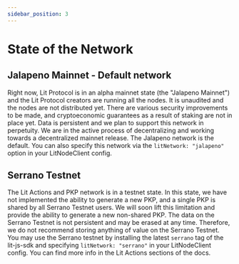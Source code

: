 ```yaml
---
sidebar_position: 3
---
```


# State of the Network

## Jalapeno Mainnet - Default network

Right now, Lit Protocol is in an alpha mainnet state (the "Jalapeno Mainnet") and the Lit Protocol creators are running all the nodes. It is unaudited and the nodes are not distributed yet. There are various security improvements to be made, and cryptoeconomic guarantees as a result of staking are not in place yet. Data is persistent and we plan to support this network in perpetuity. We are in the active process of decentralizing and working towards a decentralized mainnet release. The Jalapeno network is the default. You can also specify this network via the `litNetwork: "jalapeno"` option in your LitNodeClient config.

## Serrano Testnet

The Lit Actions and PKP network is in a testnet state. In this state, we have not implemented the ability to generate a new PKP, and a single PKP is shared by all Serrano Testnet users. We will soon lift this limitation and provide the ability to generate a new non-shared PKP. The data on the Serrano Testnet is not persistent and may be erased at any time. Therefore, we do not recommend storing anything of value on the Serrano Testnet. You may use the Serrano testnet by installing the latest `serrano` tag of the lit-js-sdk and specifying `litNetwork: "serrano"` in your LitNodeClient config. You can find more info in the Lit Actions sections of the docs.
